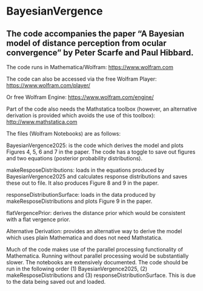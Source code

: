 # BayesianVergence
## The code accompanies the paper “A Bayesian model of distance perception from ocular convergence” by Peter Scarfe and Paul Hibbard.

The code runs in Mathematica/Wolfram:
https://www.wolfram.com

The code can also be accessed via the free Wolfram Player:
https://www.wolfram.com/player/

Or free Wolfram Engine:
https://www.wolfram.com/engine/

Part of the code also needs the Mathstatica toolbox (however, an alternative derivation is provided which avoids the use of this toolbox):
http://www.mathstatica.com

The files (Wolfram Notebooks) are as follows:

BayesianVergence2025: is the code which derives the model and plots Figures 4, 5, 6 and 7 in the paper. The code has a toggle to save out figures and two equations (posterior probability distributions).

makeResposeDistributions: loads in the equations produced by BayesianVergence2025 and calculates response distributions and saves these out to file. It also produces Figure 8 and 9 in the paper. 

responseDistributionSurface: loads in the data produced by makeResposeDistributions and plots Figure 9 in the paper. 

flatVergencePrior: derives the distance prior which would be consistent with a flat vergence prior. 

Alternative Derivation: provides an alternative way to derive the model which uses plain Mathematica and does not need Mathstatica.

Much of the code makes use of the parallel processing functionality of Mathematica. Running without parallel processing would be substantially slower. 
The notebooks are extensively documented. The code should be run in the following order (1) BayesianVergence2025, (2) makeResposeDistributions and (3) responseDistributionSurface. This is due to the data being saved out and loaded. 

